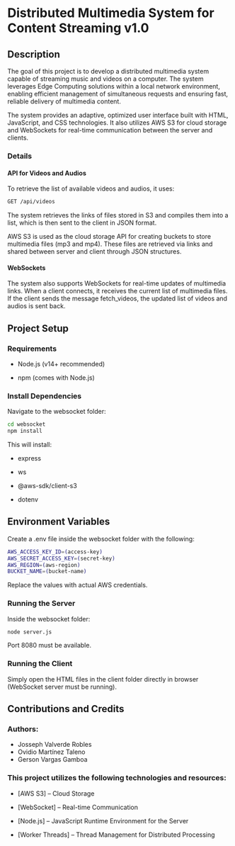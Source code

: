 # Distributed Multimedia System for Content Streaming v1.0

## Description
The goal of this project is to develop a distributed multimedia system capable of streaming music and videos on a computer. The system leverages Edge Computing solutions within a local network environment, enabling efficient management of simultaneous requests and ensuring fast, reliable delivery of multimedia content.

The system provides an adaptive, optimized user interface built with HTML, JavaScript, and CSS technologies. It also utilizes AWS S3 for cloud storage and WebSockets for real-time communication between the server and clients.

### Details
#### API for Videos and Audios
To retrieve the list of available videos and audios, it uses:
```bash
GET /api/videos
```
The system retrieves the links of files stored in S3 and compiles them into a list, which is then sent to the client in JSON format.

AWS S3 is used as the cloud storage API for creating buckets to store multimedia files (mp3 and mp4). These files are retrieved via links and shared between server and client through JSON structures.

#### WebSockets
The system also supports WebSockets for real-time updates of multimedia links.
When a client connects, it receives the current list of multimedia files.
If the client sends the message fetch_videos, the updated list of videos and audios is sent back.


## Project Setup

### Requirements

- Node.js (v14+ recommended)

- npm (comes with Node.js)

### Install Dependencies

Navigate to the websocket folder:

```bash
cd websocket
npm install
```

This will install:

- express

- ws

- @aws-sdk/client-s3

- dotenv

## Environment Variables
Create a .env file inside the websocket folder with the following:
```bash
AWS_ACCESS_KEY_ID=(access-key)
AWS_SECRET_ACCESS_KEY=(secret-key)
AWS_REGION=(aws-region)
BUCKET_NAME=(bucket-name)
```

Replace the values with actual AWS credentials.

### Running the Server
Inside the websocket folder:

```bash
node server.js
```

Port 8080 must be available.

### Running the Client

Simply open the HTML files in the client folder directly in browser (WebSocket server must be running).

## Contributions and Credits
### Authors:

- Josseph Valverde Robles
- Ovidio Martínez Taleno
- Gerson Vargas Gamboa

### This project utilizes the following technologies and resources:

- [AWS S3] – Cloud Storage

- [WebSocket] – Real-time Communication

- [Node.js] – JavaScript Runtime Environment for the Server

- [Worker Threads] – Thread Management for Distributed Processing



